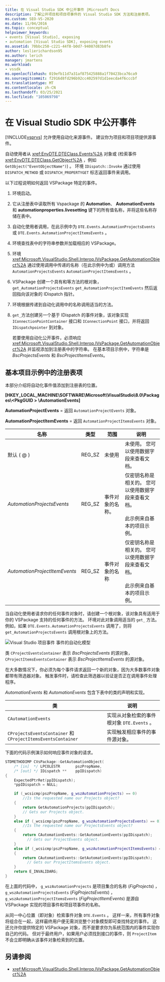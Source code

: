```yaml
---
title: 在 Visual Studio SDK 中公开事件 |Microsoft Docs
description: 了解公开项目和项目项事件的 Visual Studio SDK 方法和注册表项。
ms.custom: SEO-VS-2020
ms.date: 11/04/2016
ms.topic: conceptual
helpviewer_keywords:
- events [Visual Studio], exposing
- automation [Visual Studio SDK], exposing events
ms.assetid: 70bbc258-c221-44f8-b0d7-94087d83b8fe
author: leslierichardson95
ms.author: lerich
manager: jmartens
ms.workload:
- vssdk
ms.openlocfilehash: 019efb11d7a31af875425888a1f70423bca76ca9
ms.sourcegitcommit: f2916d8fd296b92cc402597d1d1eecda4f6cccbf
ms.translationtype: MT
ms.contentlocale: zh-CN
ms.lasthandoff: 03/25/2021
ms.locfileid: "105069798"
---
```

# <a name="expose-events-in-the-visual-studio-sdk"></a>在 Visual Studio SDK 中公开事件
[!INCLUDE[vsprvs](../../code-quality/includes/vsprvs_md.md)] 允许使用自动化来源事件。 建议你为项目和项目项提供源事件。

 自动使用者从 <xref:EnvDTE.DTEClass.Events%2A> 对象或 (检索事件 <xref:EnvDTE.DTEClass.GetObject%2A> ，例如 `GetObject("EventObjectName")`) 。 环境 `IDispatch::Invoke` 通过使用 `DISPATCH_METHOD` 或 `DISPATCH_PROPERTYGET` 标志返回事件来调用。

 以下过程说明如何返回 VSPackage 特定的事件。

1. 环境启动。

2. 它从注册表中读取所有 Vspackage 的 **Automation**、 **AutomationEvents** 和 **automationproperties.livesetting** 键下的所有值名称，并将这些名称存储在表中。

3. 自动化使用者调用，在此示例中为 `DTE.Events.AutomationProjectsEvents` 或 `DTE.Events.AutomationProjectItemsEvents` 。

4. 环境查找表中的字符串参数并加载相应的 VSPackage。

5. 环境 <xref:Microsoft.VisualStudio.Shell.Interop.IVsPackage.GetAutomationObject%2A> 通过使用调用中传递的名称（在此示例中为或）调用方法 `AutomationProjectsEvents` `AutomationProjectItemsEvents` 。

6. VSPackage 创建一个具有和等方法的根对象， `get_AutomationProjectsEvents` `get_AutomationProjectItemEvents` 然后返回指向该对象的 IDispatch 指针。

7. 环境根据传递到自动化调用中的名称调用适当的方法。

8. `get_`方法创建另一个基于 IDispatch 的事件对象，该对象实现 `IConnectionPointContainer` 接口和 `IConnectionPoint` 接口，并将返回 `IDispatchpointer` 到对象。

   若要使用自动化公开事件，必须响应 <xref:Microsoft.VisualStudio.Shell.Interop.IVsPackage.GetAutomationObject%2A> 并监视添加到注册表中的字符串。 在基本项目示例中，字符串是 *BscProjectsEvents* 和 *BscProjectItemsEvents*。

## <a name="registry-entries-from-the-basic-project-sample"></a>基本项目示例中的注册表项
 本部分介绍将自动化事件值添加到注册表的位置。

 **[HKEY_LOCAL_MACHINE\SOFTWARE\Microsoft\VisualStudio\8.0\Packages\\<PkgGUID \> \AutomationEvents]**

 **AutomationProjectEvents** = 返回 `AutomationProjectEvents` 对象。

 **AutomationProjectItemEvents** = 返回 `AutomationProjectItemsEvents` 对象。

|名称|类型|范围|说明|
|----------|----------|-----------|-----------------|
|默认 ( @ ) |REG_SZ|未使用|未使用。 您可以使用数据字段来查看文档。|
|*AutomationProjectsEvents*|REG_SZ|事件对象的名称。|仅密钥名称是相关的。 您可以使用数据字段来查看文档。<br /><br /> 此示例来自基本的项目示例。|
|*AutomationProjectItemEvents*|REG_SZ|事件对象的名称|仅密钥名称是相关的。 您可以使用数据字段来查看文档。<br /><br /> 此示例来自基本的项目示例。|

 当自动化使用者请求你的任何事件对象时，请创建一个根对象，该对象具有适用于你的 VSPackage 支持的任何事件的方法。 环境对此对象调用适当的 `get_` 方法。 例如，如果 `DTE.Events.AutomationProjectsEvents` 调用了，则将 `get_AutomationProjectsEvents` 调用根对象上的方法。

 ![Visual Studio 项目事件](../../extensibility/internals/media/projectevents.gif "ProjectEvents") 事件的自动化模型

 类 `CProjectEventsContainer` 表示 *BscProjectsEvents* 的源对象， `CProjectItemsEventsContainer` 表示 *BscProjectItemsEvents* 的源对象。

 在大多数情况下，你必须为每个事件请求返回一个新的对象，因为大多数事件对象都带有筛选器对象。 触发事件时，请检查此筛选器以验证是否正在调用事件处理程序。

 *AutomationEvents* 和 *AutomationEvents* 包含下表中的类的声明和实现。

|类|说明|
|-----------|-----------------|
|`CAutomationEvents`|实现从对象检索的事件根对象 `DTE.Events` 。|
|`CProjectsEventsContainer` 和 `CProjectItemsEventsContainer`|实现触发相应事件的事件源对象。|

 下面的代码示例演示如何响应事件对象的请求。

```cpp
STDMETHODIMP CVsPackage::GetAutomationObject(
    /* [in]  */ LPCOLESTR       pszPropName,
    /* [out] */ IDispatch **    ppIDispatch)
{
    ExpectedPtrRet(ppIDispatch);
    *ppIDispatch = NULL;

    if (_wcsicmp(pszPropName, g_wszAutomationProjects) == 0)
        //Is the requested name our Projects object?
    {
        return GetAutomationProjects(ppIDispatch);
        // Gets our Projects object.
    }
    else if (_wcsicmp(pszPropName, g_wszAutomationProjectsEvents) == 0)
        //Is the requested name our ProjectsEvents object?
    {
        return CAutomationEvents::GetAutomationEvents(ppIDispatch);
          // Gets our ProjectEvents object.
    }
    else if (_wcsicmp(pszPropName, g_wszAutomationProjectItemsEvents) == 0)  //Is the requested name our ProjectsItemsEvents object?
    {
        return CAutomationEvents::GetAutomationEvents(ppIDispatch);
          // Gets our ProjectItemsEvents object.
    }
    return E_INVALIDARG;
}
```

 在上面的代码中， `g_wszAutomationProjects` 是项目集合的名称 (*FigProjects*) ， `g_wszAutomationProjectsEvents` (*FigProjectsEvents*) ， `g_wszAutomationProjectItemsEvents` (*FigProjectItemEvents*) 是源自 VSPackage 实现的项目事件和项目项事件的名称。

 从同一中心位置（即对象）检索事件对象 `DTE.Events` 。 这样一来，所有事件对象将组合在一起，这样最终用户便无需浏览整个对象模型即可查找特定的事件。 这还允许你提供特定的 VSPackage 对象，而不是要求你为系统范围内的事件实现你自己的代码。 但对于最终用户，如果用户必须找到接口的事件，则 `ProjectItem` 不会立即明确从该事件对象检索到的位置。

## <a name="see-also"></a>另请参阅
- <xref:Microsoft.VisualStudio.Shell.Interop.IVsPackage.GetAutomationObject%2A>

